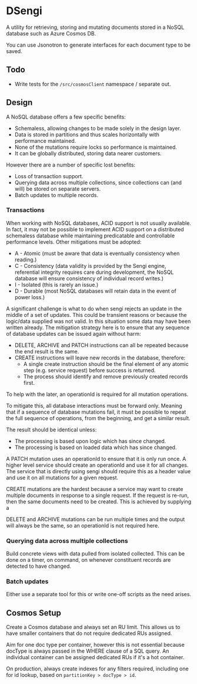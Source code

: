 # DSengi

A utility for retrieving, storing and mutating documents stored in a NoSQL
database such as Azure Cosmos DB.

You can use Jsonotron to generate interfaces for each document type to be saved.

## Todo

- Write tests for the `/src/cosmosClient` namespace / separate out.

## Design

A NoSQL database offers a few specific benefits:

- Schemaless, allowing changes to be made solely in the design layer.
- Data is stored in partitions and thus scales horizontally with performance
  maintained.
- None of the mutations require locks so performance is maintained.
- It can be globally distributed, storing data nearer customers.

However there are a number of specific lost benefits:

- Loss of transaction support.
- Querying data across multiple collections, since collections can (and will) be
  stored on separate servers.
- Batch updates to multiple records.

### Transactions

When working with NoSQL databases, ACID support is not usually available.  In fact, it may not
be possible to implement ACID support on a distributed schemaless database while maintaining
predicatable and controllable performance levels.  Other mitigations must be adopted:

* A - Atomic (must be aware that data is eventually consistency when reading.)
* C - Consistency (data validity is provided by the Sengi engine, referential integrity requires care during development, the NoSQL database will ensure consistency of individual record writes.)
* I - Isolated (this is rarely an issue.)
* D - Durable (most NoSQL databases will retain data in the event of power loss.)

A significant challenge is what to do when sengi rejects an update in the middle of a set of updates.  This could be transient reasons or because the logic/data supplied was not valid.  In this situation some data may have been written already.  The mitigation strategy here is to ensure that any sequence of database updates can be issued again without harm:

* DELETE, ARCHIVE and PATCH instructions can all be repeated because the end result is the same.
* CREATE instructions will leave new records in the database, therefore:
  * A single create instruction should be the final element of any atomic step (e.g. service request) before success is returned.
  * The process should identify and remove previously created records first.

To help with the later, an operationId is required for all mutation operations.

To mitigate this, all database interactions must be forward only. Meaning that
if a sequence of database mutations fail, it must be possible to repeat the full
sequence of operations, from the beginning, and get a similar result.

The result should be identical unless:

- The processing is based upon logic which has since changed.
- The processing is based on loaded data which has since changed.




A PATCH mutation uses an operationId to ensure that it is only run once. A
higher level service should create an operationId and use it for all changes.
The service that is directly using sengi should require this as a header value
and use it on all mutations for a given request.

CREATE mutations are the hardest because a service may want to create multiple
documents in response to a single request. If the request is re-run, then the
same documents need to be created. This is achieved by supplying a

DELETE and ARCHIVE mutations can be run multiple times and the output will
always be the same, so an operationId is not required here.


### Querying data across multiple collections

Build concrete views with data pulled from isolated collected. This can be done
on a timer, on command, on whenever constituent records are detected to have
changed.

### Batch updates

Either use a separate tool for this or write one-off scripts as the need arises.

## Cosmos Setup

Create a Cosmos database and always set an RU limit. This allows us to have
smaller containers that do not require dedicated RUs assigned.

Aim for one doc type per container, however this is not essential because
docType is always passed in the WHERE clause of a SQL query. An individual
container can be assigned dedicated RUs if it's a hot container.

On production, always create indexes for any filters required, including one for
id lookup, based on `partitionKey > docType > id`.
